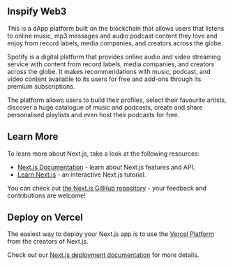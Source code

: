 ## Inspify Web3

This is a dApp platform built on the blockchain that allows users that listens to online music, mp3 messages and audio podcast content they love and enjoy from record labels, media companies, and creators across the globe.

Spotify is a digital platform that provides online audio and video streaming service with content from record labels, media companies, and creators across the globe. It makes recommendations with music, podcast, and video content available to its users for free and add-ons through its premium subscriptions.

The platform allows users to build their profiles, select their favourite artists, discover a huge catalogue of music and podcasts, create and share personalised playlists and even host their podcasts for free.


## Learn More

To learn more about Next.js, take a look at the following resources:

- [Next.js Documentation](https://nextjs.org/docs) - learn about Next.js features and API.
- [Learn Next.js](https://nextjs.org/learn) - an interactive Next.js tutorial.

You can check out [the Next.js GitHub repository](https://github.com/vercel/next.js/) - your feedback and contributions are welcome!

## Deploy on Vercel

The easiest way to deploy your Next.js app is to use the [Vercel Platform](https://vercel.com/new?utm_medium=default-template&filter=next.js&utm_source=create-next-app&utm_campaign=create-next-app-readme) from the creators of Next.js.

Check out our [Next.js deployment documentation](https://nextjs.org/docs/deployment) for more details.
